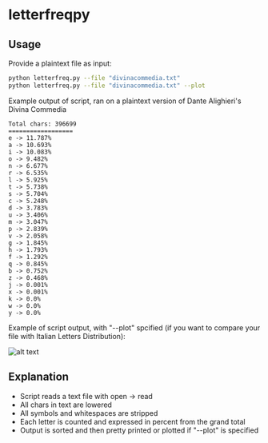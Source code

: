 # letterfreqpy

## Usage

Provide a plaintext file as input:

```bash
python letterfreq.py --file "divinacommedia.txt"
python letterfreq.py --file "divinacommedia.txt" --plot
```

Example output of script, ran on a plaintext version of Dante Alighieri's Divina Commedia

```
Total chars: 396699
==================
e -> 11.787%      
a -> 10.693%      
i -> 10.083%      
o -> 9.482%       
n -> 6.677%       
r -> 6.535%
l -> 5.925%
t -> 5.738%
s -> 5.704%
c -> 5.248%
d -> 3.783%
u -> 3.406%
m -> 3.047%
p -> 2.839%
v -> 2.058%
g -> 1.845%
h -> 1.793%
f -> 1.292%
q -> 0.845%
b -> 0.752%
z -> 0.468%
j -> 0.001%
x -> 0.001%
k -> 0.0%
w -> 0.0%
y -> 0.0%
```

Example of script output, with "--plot" spcified (if you want to compare your file with Italian Letters Distribution):

![alt text](https://i.ibb.co/LdDHPy0/Capture.jpg)

## Explanation

- Script reads a text file with open -> read
- All chars in text are lowered
- All symbols and whitespaces are stripped
- Each letter is counted and expressed in percent from the grand total
- Output is sorted and then pretty printed or plotted if "--plot" is specified
